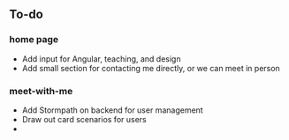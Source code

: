 ## To-do 

### home page
* Add input for Angular, teaching, and design
* Add small section for contacting me directly, or we can meet in person


### meet-with-me
* Add Stormpath on backend for user management
* Draw out card scenarios for users
* 